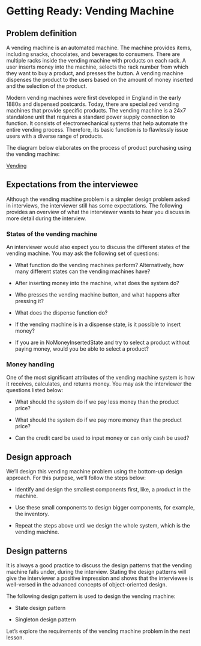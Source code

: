# Getting Ready: Vending Machine
## Problem definition
A vending machine is an automated machine. The machine provides items, including snacks, chocolates, and beverages to consumers. There are multiple racks inside the vending machine with products on each rack. A user inserts money into the machine, selects the rack number from which they want to buy a product, and presses the button. A vending machine dispenses the product to the users based on the amount of money inserted and the selection of the product.

Modern vending machines were first developed in England in the early 1880s and dispensed postcards. Today, there are specialized vending machines that provide specific products. The vending machine is a 24x7 standalone unit that requires a standard power supply connection to function. It consists of electromechanical systems that help automate the entire vending process. Therefore, its basic function is to flawlessly issue users with a diverse range of products.

The diagram below elaborates on the process of product purchasing using the vending machine:

[Vending](./process)

## Expectations from the interviewee
Although the vending machine problem is a simpler design problem asked in interviews, the interviewer still has some expectations. The following provides an overview of what the interviewer wants to hear you discuss in more detail during the interview.

### States of the vending machine
An interviewer would also expect you to discuss the different states of the vending machine. You may ask the following set of questions:

- What function do the vending machines perform? Alternatively, how many different states can the vending machines have?

- After inserting money into the machine, what does the system do?

- Who presses the vending machine button, and what happens after pressing it?

- What does the dispense function do?

- If the vending machine is in a dispense state, is it possible to insert money?

- If you are in NoMoneyInsertedState and try to select a product without paying money, would you be able to select a product?

### Money handling
One of the most significant attributes of the vending machine system is how it receives, calculates, and returns money. You may ask the interviewer the questions listed below:

- What should the system do if we pay less money than the product price?

- What should the system do if we pay more money than the product price?

- Can the credit card be used to input money or can only cash be used?

## Design approach
We’ll design this vending machine problem using the bottom-up design approach. For this purpose, we’ll follow the steps below:

- Identify and design the smallest components first, like, a product in the machine.

- Use these small components to design bigger components, for example, the inventory.

- Repeat the steps above until we design the whole system, which is the vending machine.

## Design patterns
It is always a good practice to discuss the design patterns that the vending machine falls under, during the interview. Stating the design patterns will give the interviewer a positive impression and shows that the interviewee is well-versed in the advanced concepts of object-oriented design.

The following design pattern is used to design the vending machine:

- State design pattern

- Singleton design pattern

Let’s explore the requirements of the vending machine problem in the next lesson.
